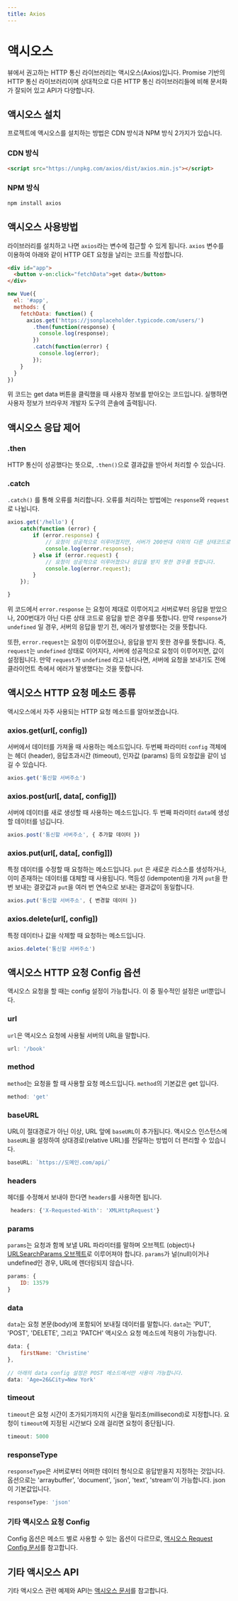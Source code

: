 ```yaml
---
title: Axios
---
```


# 액시오스

뷰에서 권고하는 HTTP 통신 라이브러리는 액시오스(Axios)입니다. Promise 기반의 HTTP 통신 라이브러리이며 상대적으로 다른 HTTP 통신 라이브러리들에 비해 문서화가 잘되어 있고 API가 다양합니다.

## 액시오스 설치

프로젝트에 액시오스를 설치하는 방법은 CDN 방식과 NPM 방식 2가지가 있습니다.

### CDN 방식

```html
<script src="https://unpkg.com/axios/dist/axios.min.js"></script>
```

### NPM 방식

```bash
npm install axios
```

## 액시오스 사용방법

라이브러리를 설치하고 나면 `axios`라는 변수에 접근할 수 있게 됩니다. `axios` 변수를 이용하여 아래와 같이 HTTP GET 요청을 날리는 코드를 작성합니다.

```html
<div id="app">
  <button v-on:click="fetchData">get data</button>
</div>
```

```js
new Vue({
  el: '#app',
  methods: {
    fetchData: function() {
      axios.get('https://jsonplaceholder.typicode.com/users/')
        .then(function(response) {
          console.log(response);
        })
        .catch(function(error) {
          console.log(error);
        });
    }
  }
})
```

위 코드는 get data 버튼을 클릭했을 때 사용자 정보를 받아오는 코드입니다. 실행하면 사용자 정보가 브라우저 개발자 도구의 콘솔에 출력됩니다.

## 액시오스 응답 제어
### .then

HTTP 통신이 성공했다는 뜻으로, `.then()`으로 결과값을 받아서 처리할 수 있습니다.

### .catch

`.catch()` 를 통해 오류를 처리합니다. 오류를 처리하는 방법에는 `response`와 `request`로 나뉩니다.

```javascript
axios.get('/hello') {
    catch(function (error) {
        if (error.response) {
            // 요청이 성공적으로 이루어졌지만, 서버가 200번대 이외의 다른 상태코드로 응답을 한 경우를 말합니다.
            console.log(error.response);	
        } else if (error.request) {
            // 요청이 성공적으로 이루어졌으나 응답을 받지 못한 경우를 뜻합니다.
            console.log(error.request);
        }
    });

}
```

위 코드에서 `error.response` 는 요청이 제대로 이루어지고 서버로부터 응답을 받았으나, 200번대가 아닌 다른 상태 코드로 응답을 받은 경우를 뜻합니다. 만약 `response`가 `undefined` 일 경우, 서버의 응답을 받기 전, 에러가 발생했다는 것을 뜻합니다. 

또한, `error.request`는 요청이 이루어졌으나, 응답을 받지 못한 경우를 뜻합니다. 즉, `request`는 `undefined` 상태로 이어지다, 서버에 성공적으로 요청이 이루어지면, 값이 설정됩니다. 만약 `request`가 `undefined` 라고 나타나면, 서버에 요청을 보내기도 전에 클라이언트 측에서 에러가 발생했다는 것을 뜻합니다.

## 액시오스 HTTP 요청 메소드 종류

액시오스에서 자주 사용되는 HTTP 요청 메소드를 알아보겠습니다.

### **axios.get(url[, config])**

서버에서 데이터를 가져올 때 사용하는 메소드입니다. 두번째 파라미터 `config` 객체에는 헤더 (header), 응답초과시간 (timeout), 인자값 (params) 등의 요청값을 같이 넘길 수 있습니다. 

```javascript
axios.get('통신할 서버주소')
```

### **axios.post(url[, data[, config]])**

서버에 데이터를 새로 생성할 때 사용하는 메소드입니다. 두 번째 파라미터 `data`에 생성할 데이터를 넘깁니다. 

```javascript
axios.post('통신할 서버주소', { 추가할 데이터 })
```

### **axios.put(url[, data[, config]])**
특정 데이터를 수정할 때 요청하는 메소드입니다. `put` 은 새로운 리소스를 생성하거나, 이미 존재하는 데이터를 대체할 때 사용됩니다. 멱등성 (idempotent)을 가져 `put`을 한 번 보내는 결괏값과 `put`을 여러 번 연속으로 보내는 결과값이 동일합니다. 

```javascript
axios.put('통신할 서버주소', { 변경할 데이터 })
```

### **axios.delete(url[, config])**

특정 데이터나 값을 삭제할 때 요청하는 메소드입니다. 

```javascript
axios.delete('통신할 서버주소')
```

## 액시오스 HTTP 요청 Config 옵션 

액시오스 요청을 할 때는 config 설정이 가능합니다. 이 중 필수적인 설정은 url뿐입니다.

### url

`url`은 액시오스 요청에 사용될 서버의 URL을 말합니다. 

```javascript
url: '/book'
```

### method

`method`는 요청을 할 때 사용할 요청 메소드입니다. `method`의 기본값은 get 입니다.

```javascript
method: 'get'
```

### baseURL 

URL이 절대경로가 아닌 이상, URL 앞에 `baseURL`이 추가됩니다. 액시오스 인스턴스에 `baseURL`을 설정하여 상대경로(relative URL)를 전달하는 방법이 더 편리할 수 있습니다. 

```javascript
baseURL: `https://도메인.com/api/`
```

### headers

헤더를 수정해서 보내야 한다면 `headers`를 사용하면 됩니다.

```javascript
 headers: {'X-Requested-With': 'XMLHttpRequest'}
```

### params

`params`는 요청과 함께 보낼 URL 파라미터를 말하며 오브젝트 (object)나 [URLSearchParams 오브젝트](https://developer.mozilla.org/ko/docs/Web/API/URLSearchParams)로 이루어져야 합니다. `params`가 널(null)이거나 undefined인 경우, URL에 렌더링되지 않습니다.

```javascript
params: {
    ID: 13579
}
```

### data

`data`는 요청 본문(body)에 포함되어 보내질 데이터를 말합니다. `data`는 'PUT', 'POST', 'DELETE', 그리고 'PATCH' 액시오스 요청 메소드에 적용이 가능합니다. 

```javascript
data: {
    firstName: 'Christine'
},
  
// 아래의 data config 설정은 POST 메소드에서만 사용이 가능합니다.
data: 'Age=26&City=New York'
```

### timeout

`timeout`은 요청 시간이 초가되기까지의 시간을 밀리초(millisecond)로 지정합니다. 요청이 `timeout`에 지정된 시간보다 오래 걸리면 요청이 중단됩니다.

```javascript
timeout: 5000
```

### responseType

`responseType`은 서버로부터 어떠한 데이터 형식으로 응답받을지 지정하는 것입니다. 옵션으로는 'arraybuffer', 'document', 'json', 'text', 'stream'이 가능합니다. json이 기본값입니다.

```javascript
responseType: 'json'
```

### 기타 액시오스 요청 Config

Config 옵션은 메소드 별로 사용할 수 있는 옵션이 다르므로,  [액시오스 Request Config 문서](https://axios-http.com/docs/req_config)를 참고합니다.


## 기타 액시오스 API 

기타 액시오스 관련 예제와 API는 [액시오스 문서](https://github.com/axios/axios#example)를 참고합니다.

